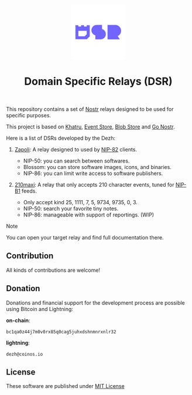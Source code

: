 <p align="center"> 
    <img alt="ddsr" src="./.images/ddsr.png" width="150" height="150" />
</p>

<h1 align="center">
Domain Specific Relays (DSR)
</h1>

<br/>

This repository contains a set of [Nostr](https://nostr.com) relays designed to be used for specific purposes.

This project is based on [Khatru](https://github.com/fiatjaf/khatru), [Event Store](https://github.com/fiatjaf/eventstore), [Blob Store](github.com/kehiy/blobstore) and [Go Nostr](github.com/nbd-wtf/go-nostr).

Here is a list of DSRs developed by the Dezh:

1. [Zapoli](./zaploi): A relay designed to used by [NIP-82](https://github.com/nostr-protocol/nips/pull/1336) clients.
    - NIP-50: you can search between softwares.
    - Blossom: you can store software images, icons, and binaries.
    - NIP-86: you can limit write access to software publishers.

2. [210maxi](./210maxi): A relay that only accepts 210 character events, tuned for [NIP-B1](https://github.com/nostr-protocol/nips/pull/1710) feeds.
    - Only accept kind 25, 1111, 7, 5, 9734, 9735, 0, 3.
    - NIP-50: search your favorite tiny notes.
    - NIP-86: manageable with support of reportings. (WIP)

> [!NOTE]
> You can open your target relay and find full documentation there.

## Contribution

All kinds of contributions are welcome!

## Donation

Donations and financial support for the development process are possible using Bitcoin and Lightning:

**on-chain**:

```
bc1qa0z44j7m0v0rx85q0cag5juhxdshnmnrxnlr32
```

**lightning**: 

```
dezh@coinos.io
```

## License

These software are published under [MIT License](./LICENSE)
